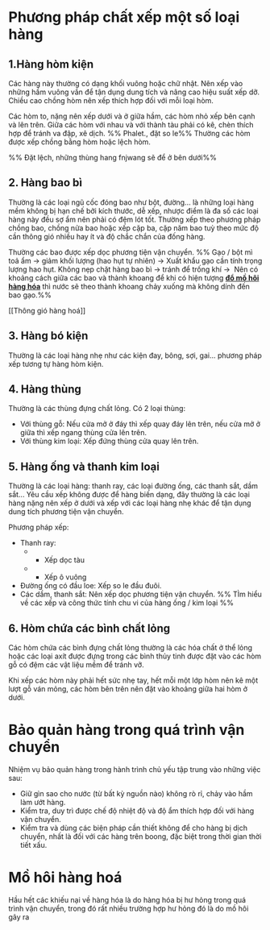 # Phương pháp chất xếp một số loại hàng
## 1.Hàng hòm kiện
Các hàng này thường có dạng khối vuông hoặc chữ nhật. Nên xếp vào những hầm vuông vắn để tận dụng dung tích và nâng cao hiệu suất xếp dỡ. Chiều cao chồng hòm nên xếp thích hợp đối với mỗi loại hòm. 

Các hòm to, nặng nên xếp dưới và ở giữa hầm, các hòm nhỏ xếp bên cạnh và lên trên. Giữa các hòm với nhau và với thành tàu phải có kê, chèn thích hợp để tránh va đập, xê dịch. 
%% Phalet., đặt so le%%
Thường các hòm được xếp chồng bằng hòm hoặc lệch hòm.

%% Đặt lệch, những thùng hang fnjwang sẽ để ở bên dưới%%

## 2. Hàng bao bì
Thường là các loại ngũ cốc đóng bao như bột, đường... là những loại hàng mềm không bị hạn chế bởi kích thước, dễ xếp, nhược điểm là đa số các loại hàng này đều sợ ẩm nên phải có đệm lót tốt. 
Thường xếp theo phương pháp chồng bao, chồng nửa bao hoặc xếp cặp ba, cặp năm bao tuỳ theo mức độ cần thông gió nhiều hay ít và độ chắc chắn của đống hàng. 

Thường các bao được xếp dọc phương tiện vận chuyển.
%% Gạo / bột mì toả ẩm -> giảm khối lượng (hao hụt tự nhiên) -> Xuất khẩu gạo cần tính trọng lượng hao hụt. 
Không nẹp chặt hàng bao bì -> tránh để trống khí ->  Nên có khoảng cách giữa các bao và thành khoang để khi có hiện tượng [**đổ mồ hôi hàng hóa**](http://banog.vn/do-mo-hoi-hang-hoa/) thì nước sẽ theo thành khoang chảy xuống mà không dính đến bao gạo.%%

[[Thông gió hàng hoá]] 
## 3. Hàng bó kiện
Thường là các loại hàng nhẹ như các kiện đay, bông, sợi, gai... phương pháp xếp tương tự hàng hòm kiện.
## 4. Hàng thùng 
Thường là các thùng đựng chất lỏng. Có 2 loại thùng:
- Với thùng gỗ: Nếu cửa mở ở đáy thì xếp quay đáy lên trên, nếu cửa mở ở giữa thì xếp ngang thùng cửa lên trên. 
- Với thùng kim loại: Xếp đứng thùng cửa quay lên trên.
## 5. Hàng ống và thanh kim loại
Thường là các loại hàng: thanh ray, các loại đường ống, các thanh sắt, dầm sắt... 
Yêu cầu xếp không được để hàng biến dạng, đây thường là các loại hàng nặng nên xếp ở dưới và xếp với các loại hàng nhẹ khác để tận dụng dung tích phương tiện vận chuyển.

Phương pháp xếp: 
- Thanh ray:
  - - Xếp dọc tàu
  - - Xếp ô vuông 
- Đường ống có đầu loe: Xếp so le đầu đuôi. 
- Các dầm, thanh sắt: Nên xếp dọc phương tiện vận chuyển.
%% TÌm hiểu về các xếp và công thức tính chu vi của hàng ống / kim loại %%
## 6. Hòm chứa các bình chất lỏng 
Các hòm chứa các bình đựng chất lỏng thường là các hóa chất ở thể lỏng hoặc các loại axít được đựng trong các bình thủy tinh được đặt vào các hòm gỗ có đệm các vật liệu mềm để tránh vỡ. 

Khi xếp các hòm này phải hết sức nhẹ tay, hết mỗi một lớp hòm nên kê một lượt gỗ ván mỏng, các hòm bên trên nên đặt vào khoảng giữa hai hòm ở dưới.

# Bảo quản hàng trong quá trình vận chuyển 
Nhiệm vụ bảo quản hàng trong hành trình chủ yếu tập trung vào những việc sau:
- Giữ gìn sao cho nước (từ bất kỳ nguồn nào) không rò rỉ, chảy vào hầm làm ướt hàng. 
- Kiểm tra, duy trì được chế độ nhiệt độ và độ ẩm thích hợp đối với hàng vận chuyển.
- Kiểm tra và dùng các biện pháp cần thiết không để cho hàng bị dịch chuyển, nhất là đối với các hàng trên boong, đặc biệt trong thời gian thời tiết xấu.

# Mồ hôi hàng hoá
Hầu hết các khiếu nại về hàng hóa là do hàng hóa bị hư hỏng trong quá trình vận chuyển, trong đó rất nhiều trường hợp hư hỏng đó là do mồ hôi gây ra